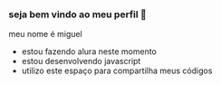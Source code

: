 ### seja bem vindo ao meu perfil 👋

meu nome é miguel 

- estou fazendo alura neste momento
- estou desenvolvendo javascript
- utilizo este espaço para compartilha meus códigos

